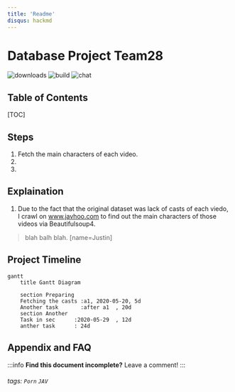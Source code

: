 ```yaml
---
title: 'Readme'
disqus: hackmd
---
```


Database Project Team28
===
![downloads](https://img.shields.io/github/downloads/atom/atom/total.svg)
![build](https://img.shields.io/appveyor/ci/:user/:repo.svg)
![chat](https://img.shields.io/discord/:serverId.svg)

## Table of Contents

[TOC]

## Steps

1. Fetch the main characters of each video.
2. 
3. 

Explaination
---

1. Due to the fact that the original dataset was lack of casts of each viedo, I crawl on www.javhoo.com to find out the main characters of those videos via Beautifulsoup4.
  

> blah balh blah. [name=Justin]

Project Timeline
---
```mermaid
gantt
    title Gantt Diagram

    section Preparing
    Fetching the casts :a1, 2020-05-20, 5d
    Another task       :after a1  , 20d
    section Another
    Task in sec      :2020-05-29  , 12d
    anther task      : 24d
```

## Appendix and FAQ

:::info
**Find this document incomplete?** Leave a comment!
:::

###### tags: `Porn` `JAV`
